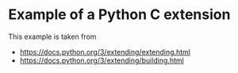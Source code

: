 # Example of a Python C extension

This example is taken from
- https://docs.python.org/3/extending/extending.html
- https://docs.python.org/3/extending/building.html
